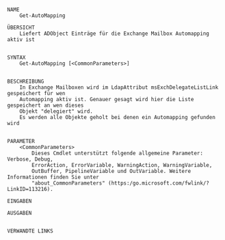 ﻿```

NAME
    Get-AutoMapping
    
ÜBERSICHT
    Liefert ADObject Einträge für die Exchange Mailbox Automapping aktiv ist
    
    
SYNTAX
    Get-AutoMapping [<CommonParameters>]
    
    
BESCHREIBUNG
    In Exchange Mailboxen wird im LdapAttribut msExchDelegateListLink gespeichert für wen
    Automapping aktiv ist. Genauer gesagt wird hier die Liste gespeichert an wen dieses
    Objekt "delegiert" wird.
    Es werden alle Objekte geholt bei denen ein Automapping gefunden wird
    

PARAMETER
    <CommonParameters>
        Dieses Cmdlet unterstützt folgende allgemeine Parameter: Verbose, Debug,
        ErrorAction, ErrorVariable, WarningAction, WarningVariable,
        OutBuffer, PipelineVariable und OutVariable. Weitere Informationen finden Sie unter 
        "about_CommonParameters" (https:/go.microsoft.com/fwlink/?LinkID=113216). 
    
EINGABEN
    
AUSGABEN
    
    
VERWANDTE LINKS



```

